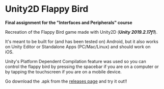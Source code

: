 # Unity2D Flappy Bird

**Final assignment for the "Interfaces and Peripherals" course**

Recreation of the Flappy Bird game made with Unity2D (***Unity 2019.2.17f1***).

It's meant to be built for (and has been tested on) Android, but it also works on Unity Editor or Standalone Apps (PC/Mac/Linux) and should work on iOS.

Unity's Platform Dependent Compilation feature was used so you can control the flappy bird by pressing the spacebar if you are on a computer or by tapping the touchscreen if you are on a mobile device.

Go download the .apk from the [releases page](https://github.com/AndresSalinas97/Unity2D-Flappy-Bird/releases) and try it out!!

